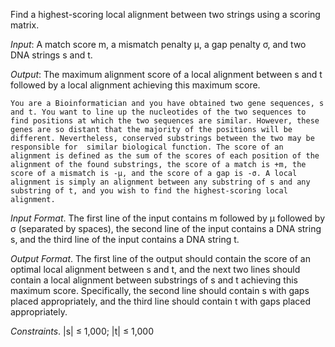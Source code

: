 Find a highest-scoring local alignment between two strings using a scoring matrix.

*Input*: A match score m, a mismatch penalty μ, a gap penalty σ, and two DNA strings s and t.

*Output*: The maximum alignment score of a local alignment between s and t followed by a local alignment achieving this maximum score.

    You are a Bioinformatician and you have obtained two gene sequences, s and t. You want to line up the nucleotides of the two sequences to find positions at which the two sequences are similar. However, these genes are so distant that the majority of the positions will be different. Nevertheless, conserved substrings between the two may be responsible for  similar biological function. The score of an alignment is defined as the sum of the scores of each position of the alignment of the found substrings, the score of a match is +m, the score of a mismatch is -μ, and the score of a gap is -σ. A local alignment is simply an alignment between any substring of s and any substring of t, and you wish to find the highest-scoring local alignment.

*Input Format*. The first line of the input contains m followed by μ followed by σ (separated by spaces), the second line of the input contains a DNA string s, and the third line of the input contains a DNA string t.

*Output Format*. The first line of the output should contain the score of an optimal local alignment between s and t, and the next two lines should contain a local alignment between substrings of s and t achieving this maximum score. Specifically, the second line should contain s with gaps placed appropriately, and the third line should contain t with gaps placed appropriately.

*Constraints*. |s| ≤ 1,000; |t| ≤ 1,000